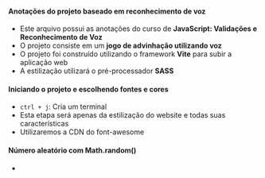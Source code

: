 #### Anotações do projeto baseado em reconhecimento de voz

- Este arquivo possui as anotações do curso de __JavaScript: Validações e Reconhecimento de Voz__
- O projeto consiste em um __jogo de advinhação utilizando voz__
- O projeto foi construído utilizando o framework __Vite__ para subir a aplicação web
- A estilização utilizará o pré-processador __SASS__

#### Iniciando o projeto e escolhendo fontes e cores

- `ctrl + j`: Cria um terminal
- Esta etapa será apenas da estilização do website e todas suas características
- Utilizaremos a CDN do font-awesome

#### Número aleatório com Math.random()

- 
